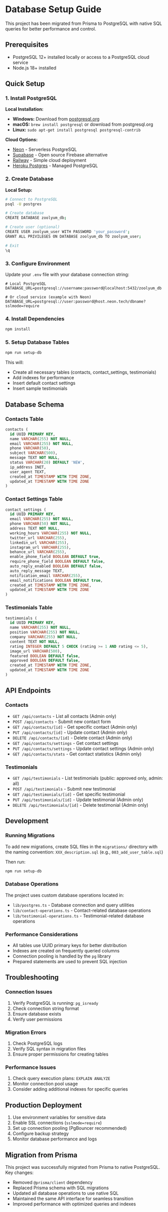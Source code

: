 # Database Setup Guide

This project has been migrated from Prisma to PostgreSQL with native SQL queries for better performance and control.

## Prerequisites

- PostgreSQL 12+ installed locally or access to a PostgreSQL cloud service
- Node.js 18+ installed

## Quick Setup

### 1. Install PostgreSQL

**Local Installation:**
- **Windows:** Download from [postgresql.org](https://www.postgresql.org/download/windows/)
- **macOS:** `brew install postgresql` or download from postgresql.org
- **Linux:** `sudo apt-get install postgresql postgresql-contrib`

**Cloud Options:**
- [Neon](https://neon.tech/) - Serverless PostgreSQL
- [Supabase](https://supabase.com/) - Open source Firebase alternative
- [Railway](https://railway.app/) - Simple cloud deployment
- [Heroku Postgres](https://www.heroku.com/postgres) - Managed PostgreSQL

### 2. Create Database

**Local Setup:**
```bash
# Connect to PostgreSQL
psql -U postgres

# Create database
CREATE DATABASE zoolyum_db;

# Create user (optional)
CREATE USER zoolyum_user WITH PASSWORD 'your_password';
GRANT ALL PRIVILEGES ON DATABASE zoolyum_db TO zoolyum_user;

# Exit
\q
```

### 3. Configure Environment

Update your `.env` file with your database connection string:

```env
# Local PostgreSQL
DATABASE_URL=postgresql://username:password@localhost:5432/zoolyum_db

# Or cloud service (example with Neon)
DATABASE_URL=postgresql://user:password@host.neon.tech/dbname?sslmode=require
```

### 4. Install Dependencies

```bash
npm install
```

### 5. Setup Database Tables

```bash
npm run setup-db
```

This will:
- Create all necessary tables (contacts, contact_settings, testimonials)
- Add indexes for performance
- Insert default contact settings
- Insert sample testimonials

## Database Schema

### Contacts Table
```sql
contacts (
  id UUID PRIMARY KEY,
  name VARCHAR(255) NOT NULL,
  email VARCHAR(255) NOT NULL,
  phone VARCHAR(50),
  subject VARCHAR(500),
  message TEXT NOT NULL,
  status VARCHAR(20) DEFAULT 'NEW',
  ip_address INET,
  user_agent TEXT,
  created_at TIMESTAMP WITH TIME ZONE,
  updated_at TIMESTAMP WITH TIME ZONE
)
```

### Contact Settings Table
```sql
contact_settings (
  id UUID PRIMARY KEY,
  email VARCHAR(255) NOT NULL,
  phone VARCHAR(50) NOT NULL,
  address TEXT NOT NULL,
  working_hours VARCHAR(255) NOT NULL,
  twitter_url VARCHAR(255),
  linkedin_url VARCHAR(255),
  instagram_url VARCHAR(255),
  behance_url VARCHAR(255),
  enable_phone_field BOOLEAN DEFAULT true,
  require_phone_field BOOLEAN DEFAULT false,
  auto_reply_enabled BOOLEAN DEFAULT false,
  auto_reply_message TEXT,
  notification_email VARCHAR(255),
  email_notifications BOOLEAN DEFAULT true,
  created_at TIMESTAMP WITH TIME ZONE,
  updated_at TIMESTAMP WITH TIME ZONE
)
```

### Testimonials Table
```sql
testimonials (
  id UUID PRIMARY KEY,
  name VARCHAR(255) NOT NULL,
  position VARCHAR(255) NOT NULL,
  company VARCHAR(255) NOT NULL,
  content TEXT NOT NULL,
  rating INTEGER DEFAULT 5 CHECK (rating >= 1 AND rating <= 5),
  image_url VARCHAR(500),
  featured BOOLEAN DEFAULT false,
  approved BOOLEAN DEFAULT false,
  created_at TIMESTAMP WITH TIME ZONE,
  updated_at TIMESTAMP WITH TIME ZONE
)
```

## API Endpoints

### Contacts
- `GET /api/contacts` - List all contacts (Admin only)
- `POST /api/contacts` - Submit new contact form
- `GET /api/contacts/[id]` - Get specific contact (Admin only)
- `PUT /api/contacts/[id]` - Update contact (Admin only)
- `DELETE /api/contacts/[id]` - Delete contact (Admin only)
- `GET /api/contacts/settings` - Get contact settings
- `PUT /api/contacts/settings` - Update contact settings (Admin only)
- `GET /api/contacts/stats` - Get contact statistics (Admin only)

### Testimonials
- `GET /api/testimonials` - List testimonials (public: approved only, admin: all)
- `POST /api/testimonials` - Submit new testimonial
- `GET /api/testimonials/[id]` - Get specific testimonial
- `PUT /api/testimonials/[id]` - Update testimonial (Admin only)
- `DELETE /api/testimonials/[id]` - Delete testimonial (Admin only)

## Development

### Running Migrations

To add new migrations, create SQL files in the `migrations/` directory with the naming convention:
`XXX_description.sql` (e.g., `003_add_user_table.sql`)

Then run:
```bash
npm run setup-db
```

### Database Operations

The project uses custom database operations located in:
- `lib/postgres.ts` - Database connection and query utilities
- `lib/contact-operations.ts` - Contact-related database operations
- `lib/testimonial-operations.ts` - Testimonial-related database operations

### Performance Considerations

- All tables use UUID primary keys for better distribution
- Indexes are created on frequently queried columns
- Connection pooling is handled by the `pg` library
- Prepared statements are used to prevent SQL injection

## Troubleshooting

### Connection Issues
1. Verify PostgreSQL is running: `pg_isready`
2. Check connection string format
3. Ensure database exists
4. Verify user permissions

### Migration Errors
1. Check PostgreSQL logs
2. Verify SQL syntax in migration files
3. Ensure proper permissions for creating tables

### Performance Issues
1. Check query execution plans: `EXPLAIN ANALYZE`
2. Monitor connection pool usage
3. Consider adding additional indexes for specific queries

## Production Deployment

1. Use environment variables for sensitive data
2. Enable SSL connections (`sslmode=require`)
3. Set up connection pooling (PgBouncer recommended)
4. Configure backup strategy
5. Monitor database performance and logs

## Migration from Prisma

This project was successfully migrated from Prisma to native PostgreSQL. Key changes:

- Removed `@prisma/client` dependency
- Replaced Prisma schema with SQL migrations
- Updated all database operations to use native SQL
- Maintained the same API interface for seamless transition
- Improved performance with optimized queries and indexes